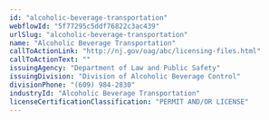 ```yaml
---
id: "alcoholic-beverage-transportation"
webflowId: "5f77295c5ddf76822c3ac439"
urlSlug: "alcoholic-beverage-transportation"
name: "Alcoholic Beverage Transportation"
callToActionLink: "http://nj.gov/oag/abc/licensing-files.html"
callToActionText: ""
issuingAgency: "Department of Law and Public Safety"
issuingDivision: "Division of Alcoholic Beverage Control"
divisionPhone: "(609) 984-2830"
industryId: "Alcoholic Beverage Transportation"
licenseCertificationClassification: "PERMIT AND/OR LICENSE"
---
```

